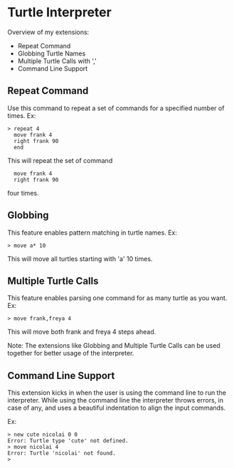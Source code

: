 Turtle Interpreter
==================

Overview of my extensions:
* Repeat Command
* Globbing Turtle Names
* Multiple Turtle Calls with ','
* Command Line Support

Repeat Command
--------------
Use this command to repeat a set of commands for a specified number of times.
Ex:
```
> repeat 4
  move frank 4
  right frank 90
  end
```  
  
This will repeat the set of command
```
  move frank 4
  right frank 90
```
  four times.
  
  
Globbing
--------
This feature enables pattern matching in turtle names.
Ex:
```
> move a* 10
```

This will move all turtles starting with 'a' 10 times.

Multiple Turtle Calls
---------------------
This feature enables parsing one command for as many turtle as you want.
Ex:
```
> move frank,freya 4
```

This will move both frank and freya 4 steps ahead.

Note: The extensions like Globbing and Multiple Turtle Calls can be used together for better usage of the interpreter.

Command Line Support
--------------------
This extension kicks in when the user is using the command line to run the interpreter. 
While using the command line the interpreter throws errors, in case of any, and uses a beautiful
indentation to align the input commands.

Ex:
```
> new cute nicolai 0 0
Error: Turtle type 'cute' not defined.
> move nicolai 4
Error: Turtle 'nicolai' not found.
>
```



